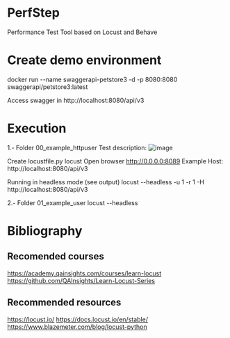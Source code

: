 # PerfStep
Performance Test Tool based on Locust and Behave

# Create demo environment
docker run  --name swaggerapi-petstore3 -d -p 8080:8080 swaggerapi/petstore3:latest

Access swagger in http://localhost:8080/api/v3 

# Execution

1.-  Folder 00_example_httpuser
Test description:
![image](https://github.com/user-attachments/assets/9ef45f34-7569-4f19-b7b2-a1e932eacda2)

Create locustfile.py
locust
Open browser  http://0.0.0.0:8089
Example Host: http://localhost:8080/api/v3 

Running in headless mode (see output)
locust --headless -u 1 -r 1 -H http://localhost:8080/api/v3 

2.- Folder 01_example_user
locust --headless

# Bibliography
## Recomended courses
https://academy.qainsights.com/courses/learn-locust
https://github.com/QAInsights/Learn-Locust-Series

## Recommended resources
https://locust.io/
https://docs.locust.io/en/stable/
https://www.blazemeter.com/blog/locust-python
